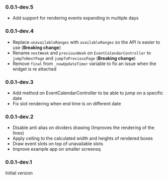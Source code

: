 ### 0.0.1-dev.5

- Add support for rendering events expanding in multiple days

### 0.0.1-dev.4

- Replace `unavailableRanges` with `availableRanges` so the API is easier to use (**Breaking change**)
- Rename `nextWeek` and `previousWeek` on `EventCalendarController` to `jumpToNextPage` and `jumpToPreviousPage` (**Breaking change**)
- Remove `final` from `_nowUpdateTimer` variable to fix an issue when the widget is re attached

### 0.0.1-dev.3

- Add method on EventCalendarController to be able to jump on a specific date
- Fix slot rendering when end time is on different date

### 0.0.1-dev.2

- Disable anti alias on dividers drawing (Improves the rendering of the lines)
- Apply ceiling to the calculated width and heights of rendered boxes
- Draw event slots on top of unavailable slots
- Improve example app on smaller screensq

### 0.0.1-dev.1

Initial version
